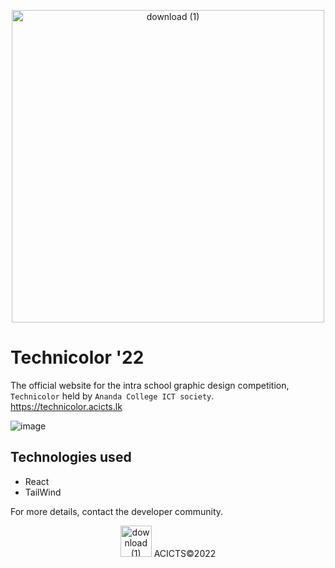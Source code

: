 <p align="center">
  <img width="500" alt="download (1)" src="https://user-images.githubusercontent.com/115484634/195355630-f097cf57-11ba-41f9-9ea1-213a22cf771b.png">
</p>

# Technicolor '22

The official website for the intra school graphic design competition, ```Technicolor``` held by ```Ananda College ICT society```.
https://technicolor.acicts.lk

![image](https://user-images.githubusercontent.com/41909955/193402959-917d5fc6-d0ab-4271-b5dc-3fdf8f13119a.png)


## Technologies used
- React
- TailWind

For more details, contact the developer community.

<p align="center">
<img width="50" alt="download (1)" src="https://user-images.githubusercontent.com/115484634/195356885-ba1caccf-e862-4499-a8d3-1dea319fb24f.png"> ACICTS©2022
</p>
